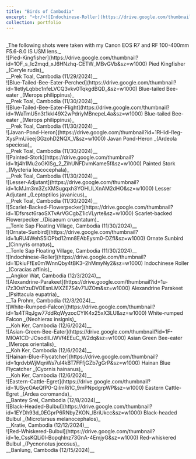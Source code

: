```yaml
---
title: "Birds of Cambodia"
excerpt: "<br/>![Indochinese-Roller](https://drive.google.com/thumbnail?id=1DkiuFfEs0m1WnnQby4tBK3–2hMmyNy2&sz=w1000)"
collection: portfolio
---
```


<br/>
_The following shots were taken with my Canon EOS R7 and RF 100-400mm F5.6-8.0 IS USM lens._

<br/>
![Pied-Kingfisher](https://drive.google.com/thumbnail?id=1OF_s_Ic2mqd_xJ6HNzhq-CETW_MBvGVb&sz=w1000)
Pied Kingfisher _(Ceryle rudis)_ <br/> __Prek Toal, Cambodia (11/29/2024)__

<br/>
![Blue-Tailed-Bee-Eater-Perched](https://drive.google.com/thumbnail?id=1IetlyLqbbc1nfeLVCQ3vkv0TqkgdBQD_&sz=w1000)
Blue-tailed Bee-eater _(Merops philippinus)_ <br/> __Prek Toal, Cambodia (11/30/2024)__

<br/>
![Blue-Tailed-Bee-Eater-Flight](https://drive.google.com/thumbnail?id=1WaTmU5n3t1kkI49X2wPdriyMBnepeL4a&sz=w1000)
Blue-tailed Bee-eater _(Merops philippinus)_ <br/> __Prek Toal, Cambodia (11/30/2024)__

<br/>
![Javan-Pond-Heron](https://drive.google.com/thumbnail?id=1RHidH1eg-XysPmUiieejGGzohD2NQX_V&sz=w1000)
Javan Pond-Heron _(Ardeola speciosa)_ <br/> __Prek Toal, Cambodia (11/30/2024)__

<br/>
![Painted-Stork](https://drive.google.com/thumbnail?id=1tj4h1Mu2oGKISg_2_ZihUNFDvmKame5f&sz=w1000)
Painted Stork _(Mycteria leucocephala)_ <br/> __Prek Toal, Cambodia (11/30/2024)__

<br/>
![Lesser-Adjutant](https://drive.google.com/thumbnail?id=1cMJm3m3ZsXMSugqxh3YOHLlLXnAM2dHO&sz=w1000)
Lesser Adjutant _(Leptoptilos javanicus)_ <br/> __Prek Toal, Cambodia (11/30/2024)__

<br/>
![Scarlet-Backed-Flowerpecker](https://drive.google.com/thumbnail?id=1Dfsrsct6raoSXTvArVGCgbZ1icVLyrte&sz=w1000)
Scarlet-backed Flowerpecker _(Dicaeum cruentatum)_ <br/> __Tonle Sap Floating Village, Cambodia (11/30/2024)__

<br/>
![Ornate-Sunbird](https://drive.google.com/thumbnail?id=1uRU4WehS5iOPbd12mn8EAbEysm0-DZfl&sz=w1000)
Ornate Sunbird _(Cinnyris ornatus)_ <br/> __Tonle Sap Floating Village, Cambodia (11/30/2024)__

<br/>
![Indochinese-Roller](https://drive.google.com/thumbnail?id=1DkiuFfEs0m1WnnQby4tBK3–2hMmyNy2&sz=w1000)
Indochinese Roller _(Coracias affinis)_ <br/> __Angkor Wat, Cambodia (12/3/2024)__

<br/>
![Alexandrine-Parakeet](https://drive.google.com/thumbnail?id=1u-i7z3OsYzuDVOEsnLMXZE7S4v71JZOm&sz=w1000)
Alexandrine Parakeet _(Psittacula eupatria)_ <br/> __Ta Prohm, Cambodia (12/3/2024)__

<br/>
![White-Rumped-Falcon](https://drive.google.com/thumbnail?id=1s4TRqJgw77ddRqWyzocCYlK4x25xX3LU&sz=w1000)
White-rumped Falcon _(Neohierax insignis)_ <br/> __Koh Ker, Cambodia (12/6/2024)__

<br/>
![Asian-Green-Bee-Eater](https://drive.google.com/thumbnail?id=1F-MIOA1CD-JOsodlILiWVf4EEuC_W2dq&sz=w1000)
Asian Green Bee-eater _(Merops orientalis)_ <br/> __Koh Ker, Cambodia (12/6/2024)__

<br/>
![Hainan-Blue-Flycatcher](https://drive.google.com/thumbnail?id=1qrdvbWjMqnWs7ul4kBT7FFfjGZb7gGrP&sz=w1000)
Hainan Blue Flycatcher _(Cyornis hainanus)_ <br/> __Koh Ker, Cambodia (12/6/2024)__

<br/>
![Eastern-Cattle-Egret](https://drive.google.com/thumbnail?id=1USycOAeQfP0-QiImRi1C_9mPNpdgrpWP&sz=w1000)
Eastern Cattle-Egret _(Ardea coromanda)_ <br/> __Bantey Srei, Cambodia (12/8/2024)__

<br/>
![Black-Headed-Bulbul](https://drive.google.com/thumbnail?id=1EYDh93d_0EGprP6RNbyZKON_lBriUkcc&sz=w1000)
Black-headed Bulbul _(Microtarsus melanocephalos)_ <br/> __Kratie, Cambodia (12/12/2024)__

<br/>
![Red-Whiskered-Bulbul](https://drive.google.com/thumbnail?id=1e_CssKQLi0l-BopqhInz73GnA-4EmjyG&sz=w1000)
Red-whiskered Bulbul _(Pycnonotus jocosus)_ <br/> __Banlung, Cambodia (12/15/2024)__

